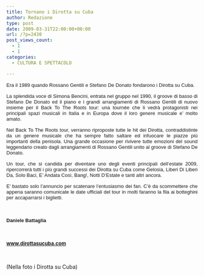 ```yaml
---
title: Tornano i Dirotta su Cuba
author: Redazione
type: post
date: 2009-03-31T22:00:00+00:00
url: /?p=2430
post_views_count:
  - 1
  - 1
categories:
  - CULTURA E SPETTACOLO

---
```

<font face="Tahoma, sans&#45;serif"><font size="2">Era il 1989 quando Rossano Gentili e Stefano De Donato fondarono i Dirotta su Cuba.&nbsp;</font></font>

<p align="justify">
  <font face="Tahoma, sans&#45;serif"><font size="2">La splendida voce di Simona Bencini, entrata nel gruppo nel 1990, il groove di basso di Stefano De Donato ed il piano e i grandi arrangiamenti di Rossano Gentili di nuovo insieme per il Back To The Roots tour: una tourn&eacute;e che li vedr&agrave; protagonisti nei principali spazi musicali in Italia e in Europa dove il loro genere musicale e&rsquo; molto amato.</font></font>
</p>

<p align="justify">
  <font face="Tahoma, sans&#45;serif"><font size="2">Nel Back To The Roots tour, verranno riproposte tutte le hit dei Dirotta, contraddistinte da un genere musicale che ha sempre fatto saltare ed infuocare le piazze pi&ugrave; importanti della penisola. Una grande occasione per rivivere tutte emozioni del sound leggendario creato dagli arrangiamenti di Rossano Gentili unito al groove di Stefano De Donato. </font></font>
</p>

<p align="justify">
  <font face="Tahoma, sans&#45;serif"><font size="2">Un tour, che si candida per diventare uno degli eventi principali dell&#8217;estate 2009, ripercorrer&agrave; tutti i pi&ugrave; grandi successi dei Dirotta su Cuba come Gelosia, Liberi Di Liberi Da, Solo Baci, E&rsquo; Andata Cos&igrave;, Bang!, Notti D&rsquo;Estate e tanti altri ancora. </font></font>
</p>

<p align="justify">
  <font face="Tahoma, sans&#45;serif"><font size="2">E&#8217; bastato solo l&#8217;annuncio per scatenare l&#8217;entusiasmo dei fan. C&#8217;&egrave; da scommettere che appena saranno comunicate le date ufficiali del tour in molti faranno la fila ai botteghini per accaparrarsi i biglietti.</font></font>
</p>

<p align="justify">
  &nbsp;
</p>

<p align="justify">
  <font face="Tahoma, sans&#45;serif"><font size="2"><strong>Daniele Battaglia</strong></font></font>
</p>

<p align="justify">
  &nbsp;
</p>

<p align="justify">
  <strong><font size="2"><a href="https://www.dirottasucuba.com/">www.dirottasucuba.com</a> </font></strong>
</p>

<p align="justify">
  &nbsp;
</p>

<p align="justify">
  (Nella foto i Dirotta su Cuba)
</p>